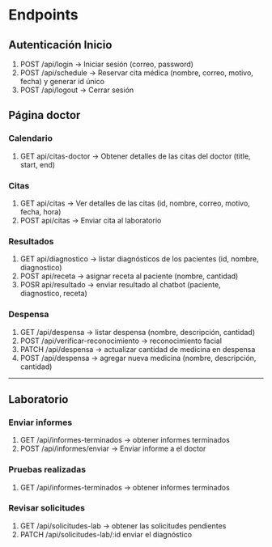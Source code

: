 # Endpoints

## Autenticación Inicio

1. POST /api/login -> Iniciar sesión (correo, password)
2. POST /api/schedule -> Reservar cita médica (nombre, correo, motivo, fecha) y generar id único 
3. POST /api/logout -> Cerrar sesión


## Página doctor

### Calendario

1. GET api/citas-doctor -> Obtener detalles de las citas del doctor (title, start, end)

### Citas

1. GET api/citas -> Ver detalles de las citas (id, nombre, correo, motivo, fecha, hora)
2. POST api/citas -> Enviar cita al laboratorio 

### Resultados

1. GET api/diagnostico -> listar diagnósticos de los pacientes (id, nombre, diagnostico)
2. POST api/receta -> asignar receta al paciente (nombre, cantidad)
3. POSR api/resultado -> enviar resultado al chatbot (paciente, diagnostico, receta)

### Despensa

1. GET  /api/despensa -> listar despensa (nombre, descripción, cantidad)
2. POST /api/verificar-reconocimiento -> reconocimiento facial
3. PATCH /api/despensa -> actualizar cantidad de medicina en despensa
4. POST /api/despensa -> agregar nueva medicina (nombre, descripción, cantidad)

------

## Laboratorio 

### Enviar informes

1. GET /api/informes-terminados -> obtener informes terminados
2. POST /api/informes/enviar -> Enviar informe a el doctor 

### Pruebas realizadas

1. GET /api/informes-terminados -> obtener informes terminados

### Revisar solicitudes

1. GET /api/solicitudes-lab -> obtener las solicitudes pendientes
2. PATCH /api/solicitudes-lab/:id enviar el diagnóstico